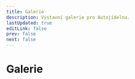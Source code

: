 ```yaml
---
title: Galerie
description: Výstavní galerie pro Autojídelnu.
lastUpdated: true
editLink: false
prev: false
next: false
---
```


<script setup>
  import GalleryBuilder from '@theme/components/GalleryBuilder.vue'
</script>

# Galerie

<GalleryBuilder />
